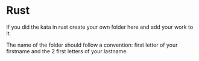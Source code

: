 # Rust

If you did the kata in rust create your own folder here and add your work to it.

The name of the folder should follow a convention: first letter of your firstname and the 2 first letters of your lastname.
